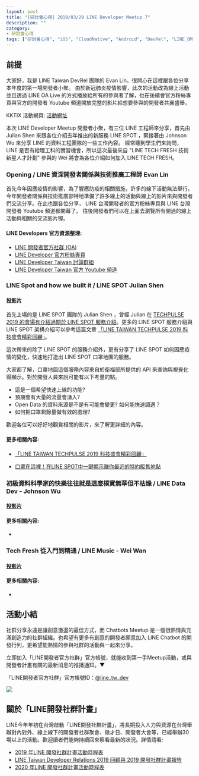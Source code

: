 ```yaml
---
layout: post
title: "[研討會心得] 2019/03/29 LINE Developer Meetup 7"
description: ""
category: 
- 研討會心得
tags: ["研討會心得", "iOS", "CloudNative", "Android", "DevRel", "LINE_DM", "LINE"]
---
```







## 前提

大家好，我是 LINE Taiwan DevRel 團隊的  Evan Lin。很開心在這裡跟各位分享本年度的第一場開發者小聚。 由於新冠肺炎疫情影響，此次的活動改為線上活動並且透過 LINE OA Live 的方式播放給所有的參與者了解，也在後續會官方粉絲專頁與官方的開發者 Youtube 頻道開放完整的影片給想要參與的開發者共襄盛舉。

KKTIX 活動網頁:  [活動網址](https://linegroup.kktix.cc/events/20200410)﻿

本次 LINE Developer Meetup 開發者小聚，有三位 LINE 工程師來分享，首先由 Julian Shen 來跟各位介紹去年推出的新服務 LINE SPOT ，緊接著由 Johnson Wu 來分享 LINE 的資料工程團隊的一些工作內容。 經常聽到學生們來詢問， LINE 是否有給理工科的實習機會，所以這次最後來自 "LINE TECH FRESH 技術新星人才計劃" 參與的 Wei 將會為各位介紹如何加入 LINE TECH FRESH。



### Opening / LINE 資深開發者關係與技術推廣工程師 Evan Lin

首先今年因應疫情的影響，為了響應防疫的相關措施，許多的線下活動無法舉行。 今年開發者關係與技術推廣部特地準備了許多線上的活動與線上的影片來與開發者們交流分享。在此也跟各位分享， LINE 台灣開發者的官方粉絲專頁與 LINE 台灣開發者 Youtube 頻道都開幕了。 往後開發者們可以在上面去瀏覽所有開過的線上活動與相關的交流影片喔。

#### LINE Developers 官方資源整理:

- [LINE 開發者官方社群 (OA)](https://lin.ee/s5RsZHo) 
- [LINE Developer 官方粉絲專頁](https://www.facebook.com/LINEDevelopersTW)
- [LINE Developer Taiwan 討論群組](https://www.facebook.com/groups/linebot)
- [LINE Developer Taiwan 官方 Youtube 頻道](https://www.youtube.com/channel/UCx1pKSdILDqvS_gcGM4OHPg)



### LINE Spot and how we built it / LINE SPOT  Julian Shen

#### [投影片](https://speakerdeck.com/line_developers_tw/line-spot-and-how-we-built-it)



首先上場的是 LINE SPOT 團隊的 Julian Shen ，曾經 Julian 在 [TECHPULSE 2019 的會場有介紹過關於 LINE SPOT 服務介紹](https://engineering.linecorp.com/zh-hant/blog/taiwan-techpulse-2019/)。更多的 LINE SPOT 服務介紹與 LINE SPOT 架構介紹可以參考這篇文章 [「LINE TAIWAN TECHPULSE 2019 科技盛會精彩回顧」](https://engineering.linecorp.com/zh-hant/blog/taiwan-techpulse-2019/)。

<script async class="speakerdeck-embed" data-slide="18" data-id="28fa0a8461604a39a6c7d4725c454f59" data-ratio="1.77777777777778" src="//speakerdeck.com/assets/embed.js"></script>

這次帶來的除了 LINE SPOT 的服務介紹外，更有分享了 LINE SPOT 如何因應疫情的變化，快速地打造出 LINE SPOT 口罩地圖的服務。 

大家都了解，口罩地圖這個服務內容來自於衛福部所提供的 API 來查詢與視覺化得顯示。對於開發人員來說可能有以下考量的點。

- 這是一個希望快速上線的功能?
- 預期會有大量的流量會湧入?
- Open Data 的資料來源是不是有可能會變更? 如何能快速調適？
- 如何把口罩剩餘量做有效的處理?

歡迎各位可以好好地觀賞相關的影片，來了解更詳細的內容。


#### **更多相關內容:**

- [「LINE TAIWAN TECHPULSE 2019 科技盛會精彩回顧」](https://engineering.linecorp.com/zh-hant/blog/taiwan-techpulse-2019/)

- [口罩在這裡！在LINE SPOT中一鍵顯示離你最近的特約販售地點](http://official-blog.line.me/tw/archives/82149143.html)

### 初級資料科學家的快樂往往就是這麼樸實無華但不枯燥 / LINE Data Dev - Johnson Wu

#### [投影片](https://speakerdeck.com/line_developers_tw/into-the-life-of-line-data-scientist)

<script async class="speakerdeck-embed" data-id="a76342078259416589a83496714f4e12" data-ratio="1.77777777777778" src="//speakerdeck.com/assets/embed.js"></script>







#### **更多相關內容:**

- 



### Tech Fresh 從入門到精通  / LINE Music - Wei Wan

#### [投影片](https://speakerdeck.com/line_developers_tw/introducing-line-tech-fresh)

<script async class="speakerdeck-embed" data-id="47cb99a82b0e4bf3a29477ff0a42fa7d" data-ratio="1.77777777777778" src="//speakerdeck.com/assets/embed.js"></script>





#### **更多相關內容:**

- 

## 活動小結

社群分享永遠是讓創意激盪的最佳方式，而 Chatbots Meetup 是一個很熱情與充滿創造力的社群組織。也希望有更多有創意的開發者願意加入 LINE Chatbot 的開發行列，更希望能熱情的參與社群的活動與一起來分享。

立即加入「LINE開發者官方社群」官方帳號，就能收到第一手Meetup活動，或與開發者計畫有關的最新消息的推播通知。▼

「LINE開發者官方社群」官方帳號ID：[@line_tw_dev](https://lin.ee/s5RsZHo)

![](http://www.evanlin.com/images/2020/line-tw-dev-qr.png)

## 關於「LINE開發社群計畫」

LINE今年年初在台灣啟動「LINE開發社群計畫」，將長期投入人力與資源在台灣舉辦對內對外、線上線下的開發者社群聚會、徵才日、開發者大會等，已經舉辦30場以上的活動。歡迎讀者們能夠持續回來察看最新的狀況。詳情請看:

- [2019 年LINE 開發社群計畫活動時程表](https://engineering.linecorp.com/zh-hant/blog/line-taiwan-developer-relations-2019-plan/)
- [LINE Taiwan Developer Relations 2019 回顧與 2019 開發社群計畫報告](https://engineering.linecorp.com/zh-hant/blog/line-taiwan-developer-relations-2019/)
- [2020 年LINE 開發社群計畫活動時程表](https://engineering.linecorp.com/zh-hant/blog/2020-line-tw-devrel/)

